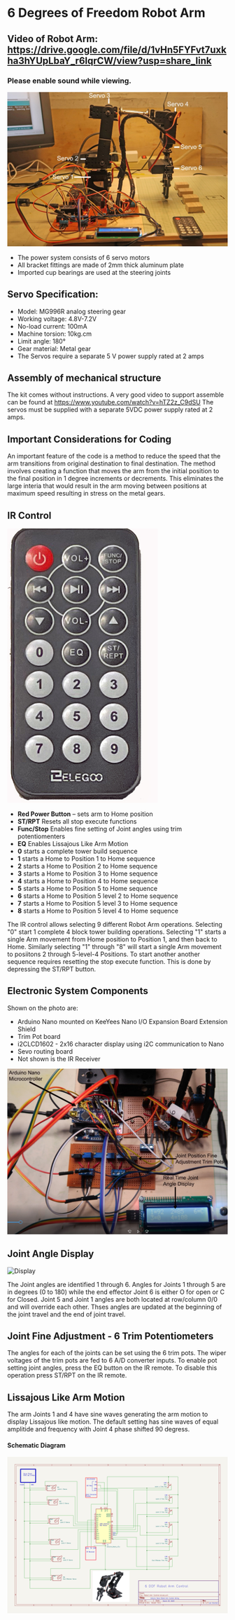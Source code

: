 # 6 Degrees of Freedom Robot Arm
## Video of Robot Arm: https://drive.google.com/file/d/1vHn5FYFvt7uxkha3hYUpLbaY_r6lqrCW/view?usp=share_link
### Please enable sound while viewing.
<img alt="Robot System" src="images/Robot System.jpg">

* The power system consists of 6 servo motors
* All bracket fittings are made of 2mm thick aluminum plate
* Imported cup bearings are used at the steering joints

## Servo Specification:
* Model: MG996R analog steering gear
* Working voltage: 4.8V-7.2V
* No-load current: 100mA
* Machine torsion: 10kg.cm
* Limit angle: 180°
* Gear material: Metal gear
* The Servos require a separate 5 V power supply rated at 2 amps

## Assembly of mechanical structure
The kit comes without instructions. A very good video to support assemble can be found at https://www.youtube.com/watch?v=hTZ2z_C9dSU
The servos must be supplied with a separate 5VDC power supply rated at 2 amps.
## Important Considerations for Coding

An important feature of the code is a method to reduce the speed that the arm transitions from original destination to final destination.
The method involves creating a function that moves the arm from the initial position to the final position in 1 degree increments or decrements. This eliminates the large interia that would result in the arm moving between positions at maximum speed resulting in stress on the metal gears.

## IR Control
<img alt="Image of the IR Remote" src="images/IR_Remote.jpg">

  * **Red Power Button** – sets arm to Home position
  * **ST/RPT** Resets all stop execute functions
  * **Func/Stop** Enables fine setting of Joint angles using trim potentiomenters
  * **EQ** Enables Lissajous Like Arm Motion
  * **0** starts a complete tower build sequence
  * **1** starts a Home to Position 1 to Home sequence
  * **2** starts a Home to Position 2 to Home sequence
  * **3** starts a Home to Position 3 to Home sequence
  * **4** starts a Home to Position 4 to Home sequence
  * **5** starts a Home to Position 5 to Home sequence
  * **6** starts a Home to Position 5 level 2 to Home sequence
  * **7** starts a Home to Position 5 level 3 to Home sequence
  * **8** starts a Home to Position 5 level 4 to Home sequence

The IR control allows selecting 9 different Robot Arm operations. 
Selecting "0" start 1 complete 4 block tower building operations.
Selecting "1" starts a single Arm movement from Home position to Position 1, and then back to Home.
Similarly selecting "1" through "8" will start a single Arm movement to posiitons 2 through 5-level-4 Positions.
To start another another sequence requires resetting the stop execute function. This is done by depressing the ST/RPT button.

## Electronic System Components
Shown on the photo are:

* Arduino Nano mounted on KeeYees Nano I/O Expansion Board Extension Shield
* Trim Pot board
* i2CLCD1602 - 2x16 character display using i2C communication to Nano
* Sevo routing board
* Not shown is the IR Receiver

<img alt="electronics System" src="images/electronics.jpg">

## Joint Angle Display

<img alt="Display" src="images/Display.JPG ">

The Joint angles are identified 1 through 6. Angles for Joints 1 through 5 are in degrees (0 to 180) while the end effector Joint 6 is either O for open or C for Closed. Joint 5 and Joint 1 angles are both located at row/column 0/0 and will override each other. Thses angles are updated at the beginning of the joint travel and the end of joint travel.

## Joint Fine Adjustment - 6 Trim Potentiometers
The angles for each of the joints can be set using the 6 trim pots. The wiper voltages of the trim pots are fed to 6 A/D converter inputs. To enable pot setting joint angles, press the EQ button on the IR remote. To disable this operation press ST/RPT on the IR remote.

## Lissajous Like Arm Motion
The arm Joints 1 and 4 have sine waves generating the arm motion to display Lissajous like motion. The default setting has sine waves of equal amplitide and frequency with Joint 4 phase shifted 90 degress.

#### Schematic Diagram

<img alt="Circuit Schematic" src="images/Robot System Schematic rev 2.jpg">

